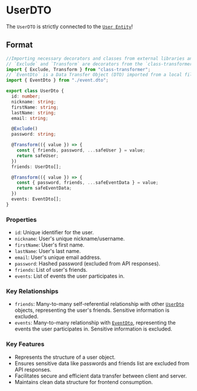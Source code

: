 # UserDTO

The `UserDTO` is strictly connected to the [`User Entity`](UserEntity.md)!

## Format

```typescript
//Importing necessary decorators and classes from external libraries and local files.
// `Exclude` and `Transform` are decorators from the `class-transformer` library used for transforming and excluding properties during serialization and deserialization.
import { Exclude, Transform } from "class-transformer";
// `EventDto` is a Data Transfer Object (DTO) imported from a local file, likely used to define the structure of event data.
import { EventDto } from "./event.dto";

export class UserDto {
  id: number;
  nickname: string;
  firstName: string;
  lastName: string;
  email: string;

  @Exclude()
  password: string;

  @Transform(({ value }) => {
    const { friends, password, ...safeUser } = value;
    return safeUser;
  })
  friends: UserDto[];

  @Transform(({ value }) => {
    const { password, friends, ...safeEventData } = value;
    return safeEventData;
  })
  events: EventDto[];
}
```

### Properties

- `id`: Unique identifier for the user.
- `nickname`: User's unique nickname/username.
- `firstName`: User's first name.
- `lastName`: User's last name.
- `email`: User's unique email address.
- `password`: Hashed password (excluded from API responses).
- `friends`: List of user's friends.
- `events`: List of events the user participates in.

### Key Relationships

- `friends`: Many-to-many self-referential relationship with other [`UserDto`](UserDTO.md) objects, representing the user's friends. Sensitive information is excluded.
- `events`: Many-to-many relationship with [`EventDto`](EventDTO.md), representing the events the user participates in. Sensitive information is excluded.

### Key Features

- Represents the structure of a user object.
- Ensures sensitive data like passwords and friends list are excluded from API responses.
- Facilitates secure and efficient data transfer between client and server.
- Maintains clean data structure for frontend consumption.
